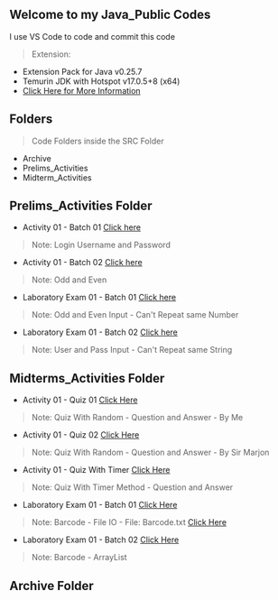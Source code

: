 ## Welcome to my Java_Public Codes

I use VS Code to code and commit this code
> Extension:
  - Extension Pack for Java v0.25.7
  - Temurin JDK with Hotspot v17.0.5+8 (x64)
  - [Click Here for More Information](https://www.youtube.com/watch?v=BBJa32lCaaY)

## Folders
> Code Folders inside the SRC Folder
  - Archive
  - Prelims_Activities
  - Midterm_Activities

## Prelims_Activities Folder

- Activity 01 - Batch 01 [Click here](https://github.com/testhub-Lester/Java_Public/blob/master/src/BT301/Prelims_Activities/Activity01_Batch01_Login.java)
> Note: Login Username and Password

- Activity 01 - Batch 02 [Click here](https://github.com/testhub-Lester/Java_Public/blob/master/src/BT301/Prelims_Activities/Activity01_Batch02_OddEven.java)
> Note: Odd and Even

- Laboratory Exam 01 - Batch 01 [Click here](https://github.com/testhub-Lester/Java_Public/blob/master/src/BT301/Prelims_Activities/LaboratoryExam_Batch01_OddEven.java)
> Note: Odd and Even Input - Can't Repeat same Number

- Laboratory Exam 01 - Batch 02 [Click here](https://github.com/testhub-Lester/Java_Public/blob/master/src/BT301/Prelims_Activities/LaboratoryExam_Batch02_InputUsers.java)
> Note: User and Pass Input - Can't Repeat same String

## Midterms_Activities Folder
- Activity 01 - Quiz 01 [Click Here](https://github.com/testhub-Lester/Java_Public/blob/master/src/BT301/Midterms_Activities/Activity01_Quiz_Lester1.java)
> Note: Quiz With Random - Question and Answer - By Me

- Activity 01 - Quiz 02 [Click Here](https://github.com/testhub-Lester/Java_Public/blob/master/src/BT301/Midterms_Activities/Activity01_Quiz_SirMarjon.java)
> Note: Quiz With Random - Question and Answer - By Sir Marjon

- Activity 01 - Quiz With Timer [Click Here](https://github.com/testhub-Lester/Java_Public/blob/master/src/BT301/Midterms_Activities/Activity02_QuizTimer_Lester.java)
> Note: Quiz With Timer Method - Question and Answer

- Laboratory Exam 01 - Batch 01 [Click Here](https://github.com/testhub-Lester/Java_Public/blob/master/src/BT301/Midterms_Activities/LaboratoryExam_Batch01_Barcode.java)
> Note: Barcode - File IO - File: Barcode.txt [Click Here](https://github.com/testhub-Lester/Java_Public/blob/master/src/BT301/Midterms_Activities/Barcode.txt)

- Laboratory Exam 01 - Batch 02 [Click Here](https://github.com/testhub-Lester/Java_Public/blob/master/src/BT301/Midterms_Activities/LaboratoryExam_Batch02_Barcode.java)
> Note: Barcode - ArrayList

## Archive Folder